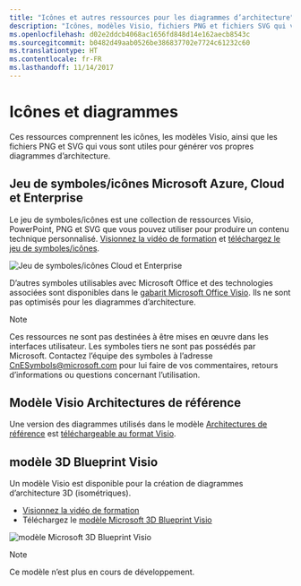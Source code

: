 ```yaml
---
title: "Icônes et autres ressources pour les diagrammes d’architecture"
description: "Icônes, modèles Visio, fichiers PNG et fichiers SVG qui vous sont utiles pour générer vos propres diagrammes d’architecture"
ms.openlocfilehash: d02e2ddcb4068ac1656fd848d14e162aecb8543c
ms.sourcegitcommit: b0482d49aab0526be386837702e7724c61232c60
ms.translationtype: HT
ms.contentlocale: fr-FR
ms.lasthandoff: 11/14/2017
---
```

# <a name="icons-and-diagrams"></a>Icônes et diagrammes

Ces ressources comprennent les icônes, les modèles Visio, ainsi que les fichiers PNG et SVG qui vous sont utiles pour générer vos propres diagrammes d’architecture.

## <a name="microsoft-azure-cloud-and-enterprise-symbolicon-set"></a>Jeu de symboles/icônes Microsoft Azure, Cloud et Enterprise

Le jeu de symboles/icônes est une collection de ressources Visio, PowerPoint, PNG et SVG que vous pouvez utiliser pour produire un contenu technique personnalisé.
[Visionnez la vidéo de formation](http://aka.ms/CnESymbolsVideo) et [téléchargez le jeu de symboles/icônes](http://aka.ms/CnESymbols). 

![Jeu de symboles/icônes Cloud et Enterprise](./_images/CnESymbols.png)

D’autres symboles utilisables avec Microsoft Office et des technologies associées sont disponibles dans le [gabarit Microsoft Office Visio](http://www.microsoft.com/en-us/download/details.aspx?id=35772). Ils ne sont pas optimisés pour les diagrammes d’architecture.   

> [!NOTE]
> Ces ressources ne sont pas destinées à être mises en œuvre dans les interfaces utilisateur. Les symboles tiers ne sont pas possédés par Microsoft.
> Contactez l’équipe des symboles à l’adresse [CnESymbols@microsoft.com](mailto:CnESymbols@microsoft.com) pour lui faire de vos commentaires, retours d’informations ou questions concernant l’utilisation.

## <a name="reference-architectures-visio-template"></a>Modèle Visio Architectures de référence 

Une version des diagrammes utilisés dans le modèle [Architectures de référence](../reference-architectures/index.md) est [téléchargeable au format Visio](https://aka.ms/arch-diagrams).

## <a name="3d-blueprint-visio-template"></a>modèle 3D Blueprint Visio

Un modèle Visio est disponible pour la création de diagrammes d’architecture 3D (isométriques).

- [Visionnez la vidéo de formation](http://aka.ms/3dBlueprintTemplateVideo) 
- Téléchargez le [modèle Microsoft 3D Blueprint Visio](http://aka.ms/3DBlueprintTemplate)

![modèle Microsoft 3D Blueprint Visio](./_images/3DBlueprintVisioTemplate.png)

> [!NOTE]
> Ce modèle n’est plus en cours de développement.
